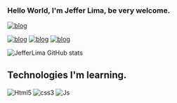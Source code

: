 ### Hello World, I'm Jeffer Lima, be very welcome.
[![blog](https://img.shields.io/website-up-down-green-red/http/monip.org.svg)](https://jeffer.com)

[![blog](https://img.shields.io/badge/LinkedIn-0077B5?style=for-the-badge&logo=linkedin&logoColor=white)](https://www.linkedin.com/in/jefferson-lima-xxx/)
[![blog](https://img.shields.io/badge/WhatsApp-25D366?style=for-the-badge&logo=whatsapp&logoColor=white)](jefferdev5@gmail.com)
[![blog](	https://img.shields.io/badge/Gmail-D14836?style=for-the-badge&logo=gmail&logoColor=white)](https://wa.me/qr/T2FMJALSAQN7J1)

![JefferLima GitHub stats](https://github-readme-stats.vercel.app/api?username=JefferLima&show_icons=true&theme=tokyonight)

## Technologies I'm learning.

<div style= "display: inline_block"><br?>
  <img align= "center" alt="Html5" src="https://img.shields.io/badge/HTML5-E34F26?style=for-the-badge&logo=html5&logoColor=white">
  <img align= "center" alt="css3" src="https://img.shields.io/badge/CSS3-1572B6?style=for-the-badge&logo=css3&logoColor=white">
  <img align= "center" alt="Js" src="https://img.shields.io/badge/JavaScript-323330?style=for-the-badge&logo=javascript&logoColor=F7DF1E">
</div>
